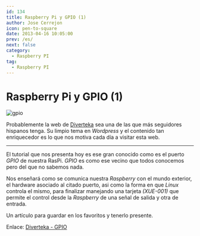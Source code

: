 ```yaml
---
id: 134
title: Raspberry Pi y GPIO (1) 
author: Jose Cerrejon
icon: pen-to-square
date: 2013-04-16 10:05:00
prev: /es/
next: false
category:
  - Raspberry PI
tag:
  - Raspberry PI
---
```


# Raspberry Pi y GPIO (1) 

![gpio](/images/GPIO.jpg)

Probablemente la web de [Diverteka](//diverteka.com) sea una de las que más seguidores hispanos tenga. Su limpio tema en *Wordpress* y el contenido tan enriquecedor es lo que nos motiva cada día a visitar esta web.

- - -
El tutorial que nos presenta hoy es ese gran conocido como es el puerto *GPIO* de nuestra RasPi. *GPIO* es como ese vecino que todos conocemos pero del que no sabemos nada.

Nos enseñará como se comunica nuestra *Raspberry* con el mundo exterior, el hardware asociado al citado puerto, asi como la forma en que *Linux* controla el mismo, para finalizar manejando una tarjeta *(XUE-001)* que permite el control desde la *Raspberry* de una señal de salida y otra de entrada.

Un artículo para guardar en los favoritos y tenerlo presente.

Enlace: [Diverteka - GPIO](http://www.diverteka.com/?p=1370)